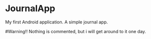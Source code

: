 # JournalApp
My first Android application.
A simple journal app.

#Warning!!
Nothing is commented, but i will get around to it one day.
